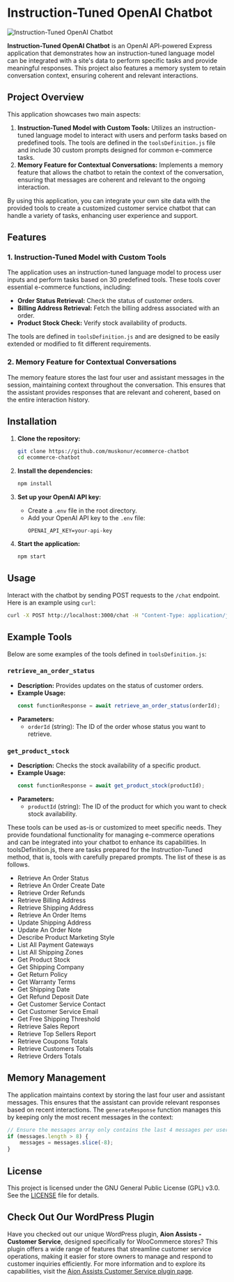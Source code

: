 # Instruction-Tuned OpenAI Chatbot

![Instruction-Tuned OpenAI Chatbot](https://www.aionisys.com/wp-content/uploads/2024/08/ecoomerce-chatbot-github.png)

**Instruction-Tuned OpenAI Chatbot** is an OpenAI API-powered Express application that demonstrates how an instruction-tuned language model can be integrated with a site's data to perform specific tasks and provide meaningful responses. This project also features a memory system to retain conversation context, ensuring coherent and relevant interactions.

## Project Overview

This application showcases two main aspects:
1. **Instruction-Tuned Model with Custom Tools:** Utilizes an instruction-tuned language model to interact with users and perform tasks based on predefined tools. The tools are defined in the `toolsDefinition.js` file and include 30 custom prompts designed for common e-commerce tasks.
2. **Memory Feature for Contextual Conversations:** Implements a memory feature that allows the chatbot to retain the context of the conversation, ensuring that messages are coherent and relevant to the ongoing interaction.

By using this application, you can integrate your own site data with the provided tools to create a customized customer service chatbot that can handle a variety of tasks, enhancing user experience and support.

## Features

### 1. Instruction-Tuned Model with Custom Tools

The application uses an instruction-tuned language model to process user inputs and perform tasks based on 30 predefined tools. These tools cover essential e-commerce functions, including:

- **Order Status Retrieval:** Check the status of customer orders.
- **Billing Address Retrieval:** Fetch the billing address associated with an order.
- **Product Stock Check:** Verify stock availability of products.

The tools are defined in `toolsDefinition.js` and are designed to be easily extended or modified to fit different requirements.

### 2. Memory Feature for Contextual Conversations

The memory feature stores the last four user and assistant messages in the session, maintaining context throughout the conversation. This ensures that the assistant provides responses that are relevant and coherent, based on the entire interaction history.

## Installation

1. **Clone the repository:**
    ```bash
    git clone https://github.com/muskonur/ecommerce-chatbot
    cd ecommerce-chatbot
    ```

2. **Install the dependencies:**
    ```bash
    npm install
    ```

3. **Set up your OpenAI API key:**
    - Create a `.env` file in the root directory.
    - Add your OpenAI API key to the `.env` file:
        ```plaintext
        OPENAI_API_KEY=your-api-key
        ```

4. **Start the application:**
    ```bash
    npm start
    ```

## Usage

Interact with the chatbot by sending POST requests to the `/chat` endpoint. Here is an example using `curl`:

```bash
curl -X POST http://localhost:3000/chat -H "Content-Type: application/json" -d '{"prompt": "What is my order status? 32423 is my order ID"}'
```

## Example Tools

Below are some examples of the tools defined in `toolsDefinition.js`:

### `retrieve_an_order_status`

- **Description:** Provides updates on the status of customer orders.
- **Example Usage:**
    ```javascript
    const functionResponse = await retrieve_an_order_status(orderId);
    ```
- **Parameters:** 
    - `orderId` (string): The ID of the order whose status you want to retrieve.

### `get_product_stock`

- **Description:** Checks the stock availability of a specific product.
- **Example Usage:**
    ```javascript
    const functionResponse = await get_product_stock(productId);
    ```
- **Parameters:**
    - `productId` (string): The ID of the product for which you want to check stock availability.

These tools can be used as-is or customized to meet specific needs. They provide foundational functionality for managing e-commerce operations and can be integrated into your chatbot to enhance its capabilities. In toolsDefinition.js, there are tasks prepared for the Instruction-Tuned method, that is, tools with carefully prepared prompts. The list of these is as follows.

- Retrieve An Order Status
- Retrieve An Order Create Date
- Retrieve Order Refunds
- Retrieve Billing Address
- Retrieve Shipping Address
- Retrieve An Order Items
- Update Shipping Address
- Update An Order Note
- Describe Product Marketing Style
- List All Payment Gateways
- List All Shipping Zones
- Get Product Stock
- Get Shipping Company
- Get Return Policy
- Get Warranty Terms
- Get Shipping Date
- Get Refund Deposit Date
- Get Customer Service Contact
- Get Customer Service Email
- Get Free Shipping Threshold
- Retrieve Sales Report
- Retrieve Top Sellers Report
- Retrieve Coupons Totals
- Retrieve Customers Totals
- Retrieve Orders Totals

## Memory Management

The application maintains context by storing the last four user and assistant messages. This ensures that the assistant can provide relevant responses based on recent interactions. The `generateResponse` function manages this by keeping only the most recent messages in the context:

```javascript
// Ensure the messages array only contains the last 4 messages per user
if (messages.length > 8) {
    messages = messages.slice(-8);
}
```

## License

This project is licensed under the GNU General Public License (GPL) v3.0. See the [LICENSE](./LICENSE) file for details.

## Check Out Our WordPress Plugin

Have you checked out our unique WordPress plugin, **Aion Assists - Customer Service**, designed specifically for WooCommerce stores? This plugin offers a wide range of features that streamline customer service operations, making it easier for store owners to manage and respond to customer inquiries efficiently. For more information and to explore its capabilities, visit the [Aion Assists Customer Service plugin page](https://wordpress.org/plugins/aion-assists/).
